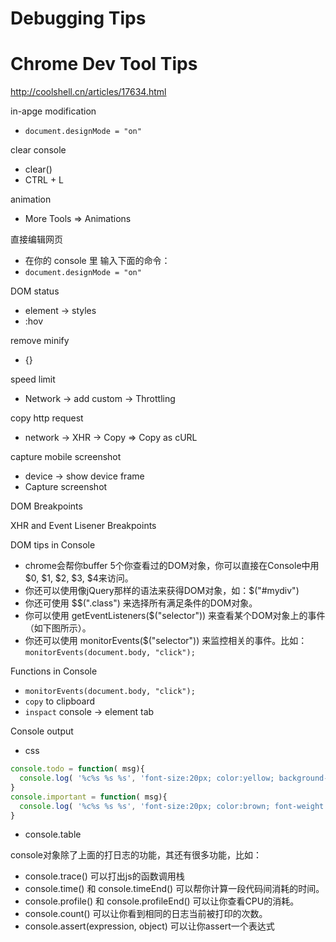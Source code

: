 Debugging Tips
================

# Chrome Dev Tool Tips

http://coolshell.cn/articles/17634.html

in-apge modification
- `document.designMode = "on"`

clear console
- clear()
- CTRL + L

animation 
- More Tools => Animations

直接编辑网页
- 在你的 console 里 输入下面的命令：
- `document.designMode = "on" `


DOM status
- element -> styles
- :hov

remove minify
- {}

speed limit
- Network -> add custom ->  Throttling

copy http request
- network -> XHR -> Copy => Copy as cURL

capture mobile screenshot
- device -> show device frame
- Capture screenshot

DOM Breakpoints

XHR and Event Lisener Breakpoints

DOM tips in Console 
- chrome会帮你buffer 5个你查看过的DOM对象，你可以直接在Console中用 $0, $1, $2, $3, $4来访问。
- 你还可以使用像jQuery那样的语法来获得DOM对象，如：$("#mydiv")
- 你还可使用 $$(".class") 来选择所有满足条件的DOM对象。
- 你可以使用 getEventListeners($("selector")) 来查看某个DOM对象上的事件（如下图所示）。
- 你还可以使用 monitorEvents($("selector")) 来监控相关的事件。比如：`monitorEvents(document.body, "click");`

Functions in Console
- `monitorEvents(document.body, "click");`
- `copy` to clipboard
- `inspact` console -> element tab

Console output

- css

```js
console.todo = function( msg){
  console.log( '%c%s %s %s', 'font-size:20px; color:yellow; background-color: blue;', '--', msg, '--');
}
console.important = function( msg){
  console.log( '%c%s %s %s', 'font-size:20px; color:brown; font-weight: bold; text-decoration: underline;', '--', msg, '--');
}
```

- console.table



console对象除了上面的打日志的功能，其还有很多功能，比如：
- console.trace() 可以打出js的函数调用栈
- console.time() 和 console.timeEnd() 可以帮你计算一段代码间消耗的时间。
- console.profile() 和 console.profileEnd() 可以让你查看CPU的消耗。
- console.count() 可以让你看到相同的日志当前被打印的次数。
- console.assert(expression, object) 可以让你assert一个表达式 